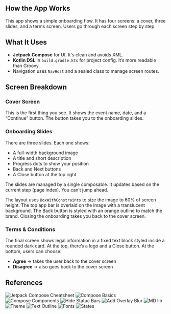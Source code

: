 ## How the App Works

This app shows a simple onboarding flow. It has four screens: a cover, three slides, and a terms screen. Users go through each screen step by step.

## What It Uses

- **Jetpack Compose** for UI. It's clean and avoids XML.
- **Kotlin DSL** in `build.gradle.kts` for project config. It’s more readable than Groovy.
- Navigation uses `NavHost` and a sealed class to manage screen routes.

## Screen Breakdown

### Cover Screen

This is the first thing you see. It shows the event name, date, and a “Continue” button. The button takes you to the onboarding slides.

### Onboarding Slides

There are three slides. Each one shows:
- A full-width background image
- A title and short description
- Progress dots to show your position
- Back and Next buttons
- A Close button at the top right

The slides are managed by a single composable. It updates based on the current step (page index). You can’t jump ahead.

The layout uses `BoxWithConstraints` to size the image to 60% of screen height. The top app bar is overlaid on the image with a translucent background. The Back button is styled with an orange outline to match the brand. Closing the onboarding takes you back to the cover screen.

### Terms & Conditions

The final screen shows legal information in a fixed text block styled inside a rounded dark card. At the top, there’s a logo and a Close button. At the bottom, users can choose:

- **Agree** -> takes the user back to the cover screen
- **Disagree** -> also goes back to the cover screen

## References

![Jetpack Compose Cheatsheet](https://blog.stackademic.com/jetpack-compose-cheatsheet-your-quick-guide-to-modern-android-ui-development-0f24b5d6b7fe)
![Compose Basics](https://developer.android.com/codelabs/jetpack-compose-basics#0)
![Compose Components](https://developer.android.com/develop/ui/compose/components)
![Hide Statuc Bars](https://developer.android.com/develop/ui/views/layout/immersive)
![Add Overlay Blur](https://timilehin-ty.medium.com/an-overlay-blur-with-androids-jetpack-compose-is-harder-than-it-should-be-e4e4e983cd11)
![MD lib](https://github.com/jeziellago/compose-markdown)
![Theme](https://medium.com/@riztech.dev/theming-and-styling-in-jetpack-compose-with-materialtheme-c0c8254d8404)
![Text Outline](https://stackoverflow.com/questions/66958260/how-to-outline-text-in-jetpack-compose)
![Fonts](https://developer.android.com/develop/ui/compose/text/fonts)
![States](https://medium.com/mobile-innovation-network/understanding-the-difference-between-remember-and-remembersaveable-in-jetpack-compose-29d7231053e5)